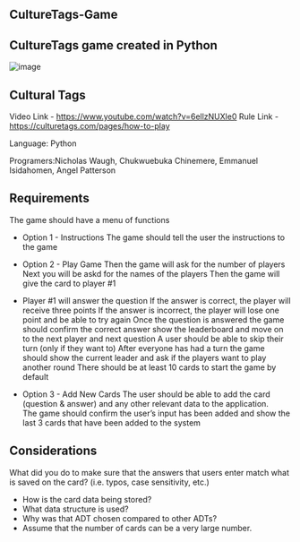 ## CultureTags-Game

CultureTags game created in Python
---

![image](https://user-images.githubusercontent.com/50160339/126397297-7553100c-1e35-415a-8c4c-f4afe4ea0ea0.png)


Cultural Tags
---
Video Link - https://www.youtube.com/watch?v=6ellzNUXle0
Rule Link  - https://culturetags.com/pages/how-to-play



Language:  Python

Programers:Nicholas Waugh, Chukwuebuka Chinemere, Emmanuel Isidahomen, Angel Patterson


Requirements
---

The game should have a menu of functions

- Option 1 - Instructions
The game should tell the user the instructions to the game

- Option 2 - Play Game
Then the game will ask for the number of players
Next you will be askd for the names of the players
Then the game will give the card to player #1

- Player #1 will answer the question
If the answer is correct, the player will receive three points
If the answer is incorrect, the player will lose one point and be able to try again
Once the question is answered the game should confirm the correct answer show the leaderboard and move on to the next player and next question
A user should be able to skip their turn (only if they want to)
After everyone has had a turn the game should show the current leader and ask if the players want to play another round
There should be at least 10 cards to start the game by default

- Option 3 - Add New Cards
The user should be able to add the card (question & answer) and any other relevant data to the application.  
The game should confirm the user’s input has been added and show the last 3 cards that have been added to the system

Considerations
---
What did you do to make sure that the answers that users enter match what is saved on the card? (i.e. typos, case sensitivity, etc.) 
- How is the card data being stored? 
- What data structure is used? 
- Why was that ADT chosen compared to other ADTs? 
- Assume that the number of cards can be a very large number. 
